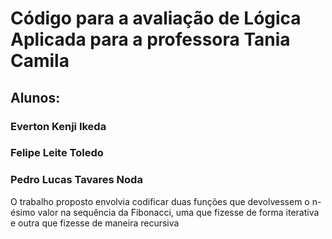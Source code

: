 # Código para a avaliação de Lógica Aplicada para a professora Tania Camila
## Alunos:
### Everton Kenji Ikeda
### Felipe Leite Toledo
### Pedro Lucas Tavares Noda

O trabalho proposto envolvia codificar duas funções que devolvessem o n-ésimo valor na sequência da Fibonacci, uma que
fizesse de forma iterativa e outra que fizesse de maneira recursiva
